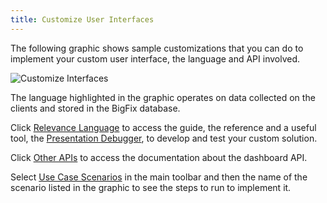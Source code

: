 ```yaml
---
title: Customize User Interfaces
---
```


The following graphic shows sample customizations that you can do to implement
your custom user interface, the language and API involved.

![Customize Interfaces](/static/img/customize-interfaces.png)

The language highlighted in the graphic operates on data collected on the
clients and stored in the BigFix database.

Click [Relevance Language](/relevance/) to access the guide, the reference and a useful tool, the [Presentation Debugger](https://www-01.ibm.com/support/knowledgecenter/SS63NW_9.2.0/com.ibm.tivoli.tem.doc_9.2/Platform/Relevance/c_using_the_presentation_debugge.html), to develop and test your custom solution.

Click [Other APIs](/other/) to access the documentation about the dashboard API.

Select [Use Case Scenarios](/use-cases/) in the main toolbar and then the name
of the scenario listed in the graphic to see the steps to run to implement it.
